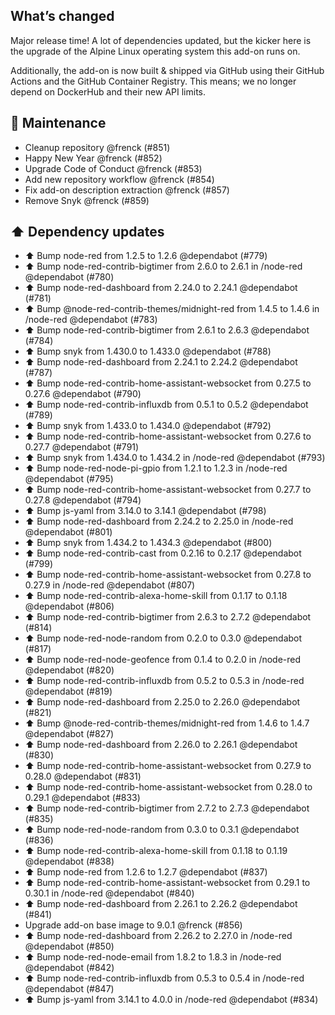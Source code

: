 ## What’s changed

Major release time!
A lot of dependencies updated, but the kicker here is the upgrade of the Alpine Linux operating system this add-on runs on.

Additionally, the add-on is now built & shipped via GitHub using their GitHub Actions and the GitHub Container Registry.
This means; we no longer depend on DockerHub and their new API limits.

## 🧰 Maintenance

- Cleanup repository @frenck (#851)
- Happy New Year @frenck (#852)
- Upgrade Code of Conduct @frenck (#853)
- Add new repository workflow @frenck (#854)
- Fix add-on description extraction @frenck (#857)
- Remove Snyk @frenck (#859)

## ⬆️ Dependency updates

- ⬆️ Bump node-red from 1.2.5 to 1.2.6 @dependabot (#779)
- ⬆️ Bump node-red-contrib-bigtimer from 2.6.0 to 2.6.1 in /node-red @dependabot (#780)
- ⬆️ Bump node-red-dashboard from 2.24.0 to 2.24.1 @dependabot (#781)
- ⬆️ Bump @node-red-contrib-themes/midnight-red from 1.4.5 to 1.4.6 in /node-red @dependabot (#783)
- ⬆️ Bump node-red-contrib-bigtimer from 2.6.1 to 2.6.3 @dependabot (#784)
- ⬆️ Bump snyk from 1.430.0 to 1.433.0 @dependabot (#788)
- ⬆️ Bump node-red-dashboard from 2.24.1 to 2.24.2 @dependabot (#787)
- ⬆️ Bump node-red-contrib-home-assistant-websocket from 0.27.5 to 0.27.6 @dependabot (#790)
- ⬆️ Bump node-red-contrib-influxdb from 0.5.1 to 0.5.2 @dependabot (#789)
- ⬆️ Bump snyk from 1.433.0 to 1.434.0 @dependabot (#792)
- ⬆️ Bump node-red-contrib-home-assistant-websocket from 0.27.6 to 0.27.7 @dependabot (#791)
- ⬆️ Bump snyk from 1.434.0 to 1.434.2 in /node-red @dependabot (#793)
- ⬆️ Bump node-red-node-pi-gpio from 1.2.1 to 1.2.3 in /node-red @dependabot (#795)
- ⬆️ Bump node-red-contrib-home-assistant-websocket from 0.27.7 to 0.27.8 @dependabot (#794)
- ⬆️ Bump js-yaml from 3.14.0 to 3.14.1 @dependabot (#798)
- ⬆️ Bump node-red-dashboard from 2.24.2 to 2.25.0 in /node-red @dependabot (#801)
- ⬆️ Bump snyk from 1.434.2 to 1.434.3 @dependabot (#800)
- ⬆️ Bump node-red-contrib-cast from 0.2.16 to 0.2.17 @dependabot (#799)
- ⬆️ Bump node-red-contrib-home-assistant-websocket from 0.27.8 to 0.27.9 in /node-red @dependabot (#807)
- ⬆️ Bump node-red-contrib-alexa-home-skill from 0.1.17 to 0.1.18 @dependabot (#806)
- ⬆️ Bump node-red-contrib-bigtimer from 2.6.3 to 2.7.2 @dependabot (#814)
- ⬆️ Bump node-red-node-random from 0.2.0 to 0.3.0 @dependabot (#817)
- ⬆️ Bump node-red-node-geofence from 0.1.4 to 0.2.0 in /node-red @dependabot (#820)
- ⬆️ Bump node-red-contrib-influxdb from 0.5.2 to 0.5.3 in /node-red @dependabot (#819)
- ⬆️ Bump node-red-dashboard from 2.25.0 to 2.26.0 @dependabot (#821)
- ⬆️ Bump @node-red-contrib-themes/midnight-red from 1.4.6 to 1.4.7 @dependabot (#827)
- ⬆️ Bump node-red-dashboard from 2.26.0 to 2.26.1 @dependabot (#830)
- ⬆️ Bump node-red-contrib-home-assistant-websocket from 0.27.9 to 0.28.0 @dependabot (#831)
- ⬆️ Bump node-red-contrib-home-assistant-websocket from 0.28.0 to 0.29.1 @dependabot (#833)
- ⬆️ Bump node-red-contrib-bigtimer from 2.7.2 to 2.7.3 @dependabot (#835)
- ⬆️ Bump node-red-node-random from 0.3.0 to 0.3.1 @dependabot (#836)
- ⬆️ Bump node-red-contrib-alexa-home-skill from 0.1.18 to 0.1.19 @dependabot (#838)
- ⬆️ Bump node-red from 1.2.6 to 1.2.7 @dependabot (#837)
- ⬆️ Bump node-red-contrib-home-assistant-websocket from 0.29.1 to 0.30.1 in /node-red @dependabot (#840)
- ⬆️ Bump node-red-dashboard from 2.26.1 to 2.26.2 @dependabot (#841)
- Upgrade add-on base image to 9.0.1 @frenck (#856)
- ⬆️ Bump node-red-dashboard from 2.26.2 to 2.27.0 in /node-red @dependabot (#850)
- ⬆️ Bump node-red-node-email from 1.8.2 to 1.8.3 in /node-red @dependabot (#842)
- ⬆️ Bump node-red-contrib-influxdb from 0.5.3 to 0.5.4 in /node-red @dependabot (#847)
- ⬆️ Bump js-yaml from 3.14.1 to 4.0.0 in /node-red @dependabot (#834)
